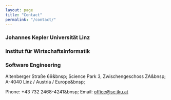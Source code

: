 ```yaml
---
layout: page
title: "Contact"
permalink: "/contact/"
---
```



### Johannes Kepler Universität Linz

### Institut für Wirtschaftsinformatik
### Software Engineering

Altenberger Straße 69&bnsp;
Science Park 3, Zwischengeschoss ZA&bnsp;
A-4040 Linz / Austria / Europe&bnsp;

Phone: +43 732 2468-4241&bnsp;
Email: office@se.jku.at



<p>&nbsp;
&nbsp;
&nbsp;
&nbsp;</p>
<p>
	&nbsp;
	&nbsp;
	&nbsp;
</p>